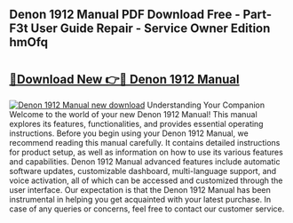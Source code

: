## Denon 1912 Manual PDF Download Free - Part-F3t User Guide Repair - Service Owner Edition hmOfq

# <h2><a href="http://bc382.oget.top/?id=Denon+1912+Manual">🔗Download New 👉🔴 Denon 1912 Manual</a></h2>

[![Denon 1912 Manual new download](https://i.imgur.com/5g1atiW.png)](http://bc382.oget.top/?id=Denon+1912+Manual)
Understanding Your Companion Welcome to the world of your new Denon 1912 Manual! This manual explores its features, functionalities, and provides essential operating instructions. Before you begin using your Denon 1912 Manual, we recommend reading this manual carefully. It contains detailed instructions for product setup, as well as information on how to use its various features and capabilities. Denon 1912 Manual advanced features include automatic software updates, customizable dashboard, multi-language support, and voice activation, all of which can be accessed and customized through the user interface. Our expectation is that the Denon 1912 Manual has been instrumental in helping you get acquainted with your latest purchase. In case of any queries or concerns, feel free to contact our customer service.
